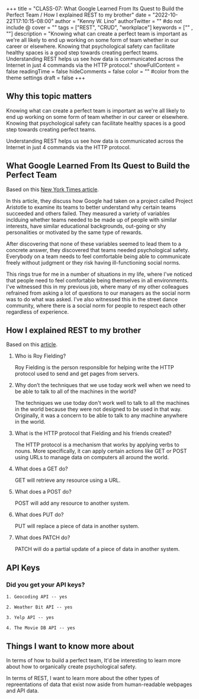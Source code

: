 +++
title = "CLASS-07: What Google Learned From Its Quest to Build the Perfect Team / How I explained REST to my brother"
date = "2022-10-22T17:10:15-08:00"
author = "Kenny W. Lino"
authorTwitter = "" #do not include @
cover = ""
tags = ["REST", "CRUD", "workplace"]
keywords = ["" , ""]
description = "Knowing what can create a perfect team is important as we're all likely to end up working on some form of team whether in our career or elsewhere. Knowing that psychological safety can facilitate healthy spaces is a good step towards creating perfect teams. Understanding REST helps us see how data is communicated across the Internet in just 4 commands via the HTTP protocol."
showFullContent = false
readingTime = false
hideComments = false
color = "" #color from the theme settings
draft = false
+++

## Why this topic matters

Knowing what can create a perfect team is important as we're all likely to end up working on some form of team whether in our career or elsewhere. Knowing that psychological safety can facilitate healthy spaces is a good step towards creating perfect teams.

Understanding REST helps us see how data is communicated across the Internet in just 4 commands via the HTTP protocol.

## What Google Learned From Its Quest to Build the Perfect Team

Based on this [New York Times article](https://archive.ph/QHhUe).

In this article, they discuss how Google had taken on a project called Project Aristotle to examine its teams to better understand why certain teams succeeded and others failed. They measured a variety of variables inclduing whether teams needed to be made up of people with similar interests, have similar educational backgrounds, out-going or shy personalities or motivated by the same type of rewards.

After discovering that none of these variables seemed to lead them to a concrete answer, they discovered that teams needed psychological safety. Everybody on a team needs to feel comfortable being able to communicate freely without judgment or they risk having ill-functioning social norms.

This rings true for me in a number of situations in my life, where I've noticed that people need to feel comfortable being themselves in all environments. I've witnessed this in my previous job, where many of my other colleagues refrained from asking a lot of questions to our managers as the social norm was to do what was asked. I've also witnessed this in the street dance community, where there is a social norm for people to respect each other regardless of experience.

## How I explained REST to my brother

Based on this [article](https://gist.github.com/brookr/5977550).

1. Who is Roy Fielding?

    Roy Fielding is the person responsible for helping write the HTTP protocol used to send and get pages from servers.

2. Why don’t the techniques that we use today work well when we need to be able to talk to all of the machines in the world?

    The techniques we use today don't work well to talk to all the machines in the world because they were not designed to be used in that way. Originally, it was a concern to be able to talk to any machine anywhere in the world.

3. What is the HTTP protocol that Fielding and his friends created?

    The HTTP protocol is a mechanism that works by applying verbs to nouns. More specifically, it can apply certain actions like GET or POST using URLs to manage data on computers all around the world.

4. What does a GET do?

    GET will retrieve any resource using a URL.

5. What does a POST do?

    POST will add any resource to another system.

6. What does PUT do?

    PUT will replace a piece of data in another system.

7. What does PATCH do?

    PATCH will do a partial update of a piece of data in another system.

## API Keys

### Did you get your API keys?

    1. Geocoding API -- yes

    2. Weather Bit API -- yes

    3. Yelp API -- yes

    4. The Movie DB API -- yes

## Things I want to know more about

In terms of how to build a perfect team, It'd be interesting to learn more about how to organically create psychological safety.

In terms of REST, I want to learn more about the other types of repreentations of data that exist now aside from human-readable webpages and API data.